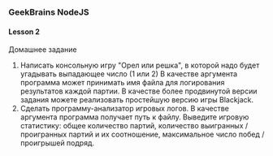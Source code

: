 ### GeekBrains NodeJS

#### Lesson 2

Домашнее задание
1. Написать консольную игру "Орел или решка", в которой надо будет угадывать выпадающее число (1 или 2) В качестве аргумента программа может принимать имя файла для логирования результатов каждой партии. В качестве более продвинутой версии задания можете реализовать простейшую версию игры Blackjack.
2. Сделать программу-анализатор игровых логов. В качестве аргумента программа получает путь к файлу. Выведите игровую статистику: общее количество партий, количество выигранных / проигранных партий и их соотношение, максимальное число побед / проигрышей подряд.
